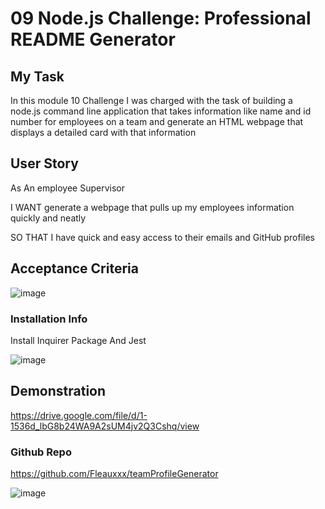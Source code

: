 # 09 Node.js Challenge: Professional README Generator

## My Task

In this module 10 Challenge I was charged with the task of building a node.js command line application that takes information like name and id number for employees on a team and generate an HTML webpage that displays a detailed card with that information


## User Story

As An employee Supervisor 

I WANT generate a webpage that pulls up my employees information quickly and neatly 

SO THAT I have quick and easy access to their emails and GitHub profiles



## Acceptance Criteria 
![image](https://user-images.githubusercontent.com/111618393/222522754-a72ce56e-ebe6-4c24-b750-ab9ccf6e489a.png)




### Installation Info
Install Inquirer Package And Jest

![image](https://user-images.githubusercontent.com/111618393/222522977-cadfc215-b8ef-48eb-aa1f-85c881adcd09.png)




## Demonstration
https://drive.google.com/file/d/1-1536d_lbG8b24WA9A2sUM4jv2Q3Cshq/view



### Github Repo

https://github.com/Fleauxxx/teamProfileGenerator

![image](https://user-images.githubusercontent.com/111618393/222527913-f1643583-fc2d-4f38-a333-f16568053755.png)



